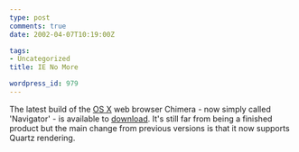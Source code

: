 ```yaml
---
type: post
comments: true
date: 2002-04-07T10:19:00Z

tags:
- Uncategorized
title: IE No More

wordpress_id: 979
---
```


The latest build of the [OS X](http://www.apple.com/macosx) web browser Chimera - now simply called 'Navigator' - is available to [download](http://chimera.mozdev.org/installation.html). It's still far from being a finished product but the main change from previous versions is that it now supports Quartz rendering.
